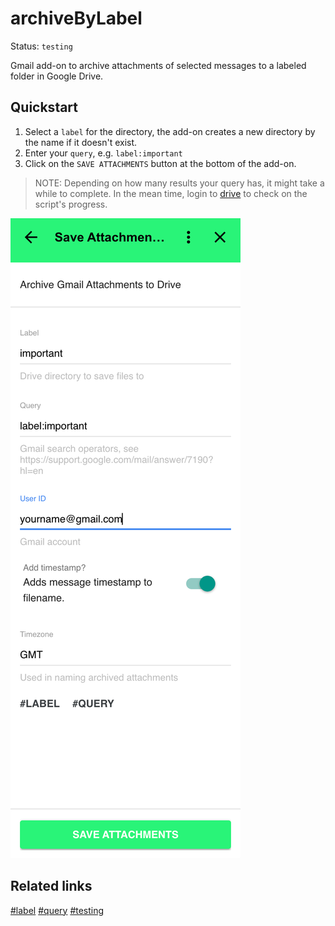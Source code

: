 archiveByLabel
===
[label]: https://support.google.com/drive/answer/2375091
[query]: https://support.google.com/mail/answer/7190
[drive]: https://drive.google.com
[screenshot]: add-on.png
[testing]: https://developers.google.com/apps-script/add-ons/how-tos/testing-workspace-addons

Status: `testing`

Gmail add-on to archive attachments of selected messages to a labeled folder in Google Drive.

Quickstart
---
1. Select a `label` for the directory, the add-on creates a new directory by the name if it doesn't exist.
2. Enter your `query`, e.g. `label:important`
3. Click on the `SAVE ATTACHMENTS` button at the bottom of the add-on.

> NOTE: Depending on how many results your query has, it might take a while to complete. In the mean time,
> login to [drive] to check on the script's progress.

![Gmail Add-on][screenshot]

Related links
---
[#label][label] [#query][query] [#testing][testing]